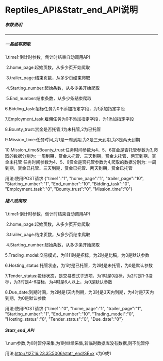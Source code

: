# Reptiles_API&Statr_end_API说明  

##### 参数说明  

------
  ##### 一品威客爬取  

  ​1.time1:倒计时参数，倒计时结束自动调用API

​  2.home_page:起始页数，从多少页开始爬取

​  3.trailer_page:结束页数，从多少页结束爬取

​  4.Starting_number:起始条数，从多少条开始爬取

​  5.End_number:结束条数，从多少条结束爬取  

  6.Bidding_task:招标任务为0不添加指定字段，为1添加指定字段

  7.Employment_task:雇佣任务为0不添加指定字段，为1添加指定字段

  8.Bounty_trust:赏金是否托管,1为未托管,2为已托管

  9.Mission_time:任务时间,为1是一周到期,为2是三天到期,为3是两天到期

  10.Mission_time&Bounty_trust:任务时间参数为4、5、6赏金是否托管参数为3,爬取的数据分别为:
  一周到期，赏金未托管、三天到期，赏金未托管、两天到期，赏金未托管
  任务时间参数为4、5、6赏金是否托管参数为4,爬取的数据分别为:
  一周到期，赏金已托管、三天到期，赏金已托管、两天到期，赏金已托管

  用法:使用POST请求
      {"time1":"1",
    "home_page":"1",
    "trailer_page":"10",
    "Starting_number":"1",
    "End_number":"10",
    "Bidding_task":"0",
    "Employment_task":"0",
    "Bounty_trust":"0",
    "Mission_time":"0"}
  
  ##### 猪八戒爬取
  ​1.time1:倒计时参数，倒计时结束自动调用API

​  2.home_page:起始页数，从多少页开始爬取

​  3.trailer_page:结束页数，从多少页结束爬取

​  4.Starting_number:起始条数，从多少条开始爬取

  5.Trading_model:交易模式，为1111时是招标，为2时是比稿，为0是默认参数
  
  6.Hosting_status:托管状态，为1时是已托管，为2时是未托管，为0是默认参数

  7.Tender_status:投标状态，是交易模式子选项，为1时是0投标，为2时是1-3投标，为3时是4-6投标，为4时是6人以上，为0是默认参数

  8.Due_date:到期时间，为2时是1天内到期，为3时是3天内到期，为4时是7天内到期，为0是默认参数

  用法:使用POST请求
      {"time1":"0",
    "home_page":"1",
    "trailer_page":"1",
    "Starting_number":"1",
    "End_number":"10",
    "Trading_model":"0",
    "Hosting_status":"0",
    "Tender_status":"0",
    "Due_date":"0"}

  ##### Statr_end_API
  1.num参数,为0时暂停采集,为1时继续采集,若临时数据库没有数据,则不能暂停

  用法:http://127.16.23.35:5006/statr_end/SE=x x为0或1